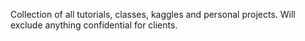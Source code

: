 Collection of all tutorials, classes, kaggles and personal projects. Will exclude anything confidential for clients. 
